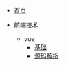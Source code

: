 <!-- docs/_sidebar.md -->

* [首页](/)

* 前端技术
    * vue
        * [基础](vue/基础/)
        * [源码解析](vue/源码解析/)